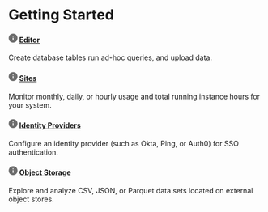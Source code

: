 # Getting Started


#### ![./Images/cov-icn-ovw_toc.png](./Images/cov-icn-ovw_toc.png) [Editor](./Editor/Editor-Overview-GS.md)

Create database tables run ad-hoc queries, and upload data.
    
#### ![./Images/cov-icn-ovw_toc.png](./Images/cov-icn-ovw_toc.png) [Sites](./Sites/Sites-Overview-GS.md)

Monitor monthly, daily, or hourly usage and total running instance hours for your system.
  
#### ![./Images/cov-icn-ovw_toc.png](./Images/cov-icn-ovw_toc.png) [Identity Providers](./IdentityProviders/Identity-Provider-Configure-GS.md)

Configure an identity provider (such as Okta, Ping, or Auth0) for SSO authentication.

#### ![./Images/cov-icn-ovw_toc.png](./Images/cov-icn-ovw_toc.png) [Object Storage](./ObjectStorage/Object-Storage-Overview-GS.md)

Explore and analyze CSV, JSON, or Parquet data sets located on external object stores. 
